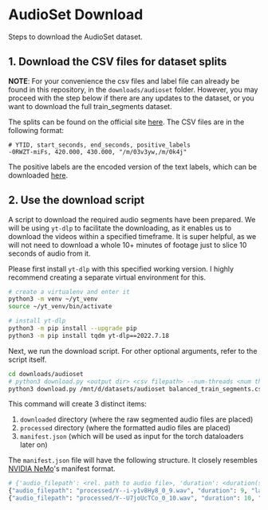 # AudioSet Download
Steps to download the AudioSet dataset.


## 1. Download the CSV files for dataset splits 

**NOTE**: For your convenience the csv files and label file can already be found in this repository, in the `downloads/audioset` folder. However, you may proceed with the step below if there are any updates to the dataset, or you want to download the full train_segments dataset.


The splits can be found on the official site [here](https://research.google.com/audioset/download.html). The CSV files are in the following format:

```
# YTID, start_seconds, end_seconds, positive_labels
-0RWZT-miFs, 420.000, 430.000, "/m/03v3yw,/m/0k4j"
```
The positive labels are the encoded version of the text labels, which can be downloaded [here](https://github.com/tensorflow/models/blob/master/research/audioset/yamnet/yamnet_class_map.csv).

## 2. Use the download script
A script to download the required audio segments have been prepared. We will be using `yt-dlp` to facilitate the downloading, as it enables us to download the videos within a specified timeframe. It is super helpful, as we will not need to download a whole 10+ minutes of footage just to slice 10 seconds of audio from it.

Please first install `yt-dlp` with this specified working version. I highly recommend creating a separate virtual environment for this.
```bash
# create a virtualenv and enter it
python3 -m venv ~/yt_venv
source ~/yt_venv/bin/activate

# install yt-dlp
python3 -m pip install --upgrade pip
python3 -m pip install tqdm yt-dlp==2022.7.18
```

Next, we run the download script. For other optional arguments, refer to the script itself.
```bash
cd downloads/audioset
# python3 download.py <output dir> <csv filepath> --num-threads <num threads>
python3 download.py /mnt/d/datasets/audioset balanced_train_segments.csv --num-threads 8 --create-manifest
```

This command will create 3 distinct items:

1. `downloaded` directory (where the raw segmented audio files are placed)
2. `processed` directory (where the formatted audio files are placed)
3. `manifest.json` (which will be used as input for the torch dataloaders later on)

The `manifest.json` file will have the following structure. It closely resembles [NVIDIA NeMo](https://docs.nvidia.com/deeplearning/nemo/user-guide/docs/en/stable/asr/datasets.html#librispeech)'s manifest format.
```python
# {'audio_filepath': <rel. path to audio file>, 'duration': <duration(s)>, 'labels': [label1, label2, ...]}
{"audio_filepath": "processed/Y--i-y1v8Hy8_0_9.wav", "duration": 9, "labels": ["/m/04rlf", "/m/09x0r", "/t/dd00004", "/t/dd00005"]}
{"audio_filepath": "processed/Y--U7joUcTCo_0_10.wav", "duration": 10, "labels": ["/m/01b_21"]}
```